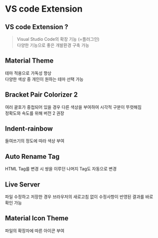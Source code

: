 # VS code Extension
## VS code Extension ?
> Visual Studio Code의 확장 기능 (=플러그인)  
> 다양한 기능으로 좋은 개발환경 구축 가능

## Material Theme
테마 적용으로 가독성 향상  
다양한 색상 중 개인이 원하는 테마 선택 가능

## Bracket Pair Colorizer 2
여러 괄호가 중첩되어 있을 경우 다른 색상을 부여하여 시각적 구분이 뚜렷해짐  
정확도와 속도를 위해 버전 2 권장

## Indent-rainbow
들여쓰기의 정도에 따라 색상 부여

## Auto Rename Tag
HTML Tag를 변경 시 쌍을 이루던 나머지 Tag도 자동으로 변경

## Live Server
파일 수정하고 저장한 경우 브라우저의 새로고침 없이 수정사항이 반영된 결과를 바로 확인 가능

## Material Icon Theme
파일의 확장자에 따른 아이콘 부여